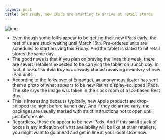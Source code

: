 ```yaml
---
layout: post
title: Get ready, new iPads are starting to arrive at retail stores
---
```

![img](http://media.idownloadblog.com/wp-content/uploads/2012/03/new-ipad-stock1.jpg)
* Even though some folks appear to be getting their new iPads early, the rest of us are stuck waiting until March 16th. Pre-ordered units are scheduled to start arriving this Friday. And the tablet is slated to hit retail stores the same day.
* The good news is that if you plan on braving the lines this week, there are several retailers expected to be carrying the tablet on launch day. In fact, it looks like Best Buy has already started receiving inventory of new iPad units…
* According to the folks over at Engadget, an anonymous tipster has sent them a photo of what appears to be new Retina display-equipped iPads. The site says the image was taken in the stock room of a US-based Best Buy.
* This is interesting because typically, new Apple products are drop-shipped the night before launch day. And if they do arrive early, the packages are usually marked with strict instructions not to open until just before sale.
* Regardless, these do appear to be new iPads. And if this small stack of boxes is any indication of what availability will be like at other retailers, you might want to go ahead and get in line at your local store now.


